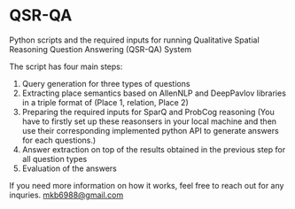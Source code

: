 # QSR-QA
Python scripts and the required inputs for running Qualitative Spatial Reasoning Question Answering (QSR-QA) System


The script has four main steps:
1. Query generation for three types of questions
2. Extracting place semantics based on AllenNLP and DeepPavlov libraries in a triple format of (Place 1, relation, Place 2)
3. Preparing the required inputs for SparQ and ProbCog reasoning (You have to firstly set up these reasonsers in your local machine and then use their corresponding implemented python API to generate answers for each questions.)
4. Answer extraction on top of the results obtained in the previous step for all question types
5. Evaluation of the answers

If you need more information on how it works, feel free to reach out for any inquries.
mkb6988@gmail.com 
